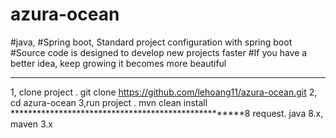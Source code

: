 # azura-ocean
#java, #Spring boot, Standard project configuration with spring boot
#Source code is designed to develop new projects faster
#If you have a better idea, keep growing it becomes more beautiful
*******************************************************
1, clone project .
git clone https://github.com/lehoang11/azura-ocean.git
2, cd azura-ocean
3,run project .
mvn clean install 
****************************************************8
request.
java 8.x, maven 3.x
